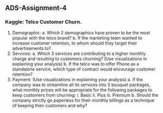 ## ADS-Assignment-4

### Kaggle: Telco Customer Churn.
1. Demographic:
a. Which 2 demographics have proven to be the most popular with the telco brand?
b. If the marketing team wanted to increase customer retention, to whom should
they target their advertisements to?
2. Services:
a. Which 3 services are contributing to a higher monthly charge and resulting to
customers churning? (Use visualizations in explaining your analysis)
b. If the telco was to offer Phone as a standalone service, which type of contract
would encourage customer retention?
3. Payment: (Use visualizations in explaining your analysis)
a. If the company was to streamline all its services into 3 bouquet packages, what
monthly prices will be appropriate for the following packages to keep customers
from churning:
i. Basic
ii. Plus
iii. Premium
b. Should the company strictly go paperless for their monthly billings as a technique
of keeping their customers and why?
